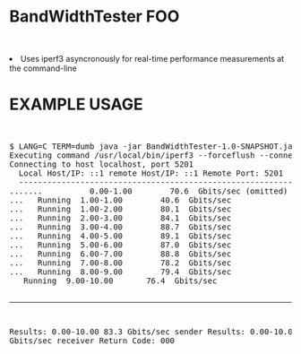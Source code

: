   <H1>BandWidthTester FOO</H1>
  <p>
    <br/>
    <LI>
      Uses iperf3 asyncronously for real-time performance measurements
      at the command-line
    </LI>
  </p>
  <H1>
    EXAMPLE USAGE
  </H1>
  <br/>
  <pre>
$ LANG=C TERM=dumb java -jar BandWidthTester-1.0-SNAPSHOT.jar localhost
Executing command /usr/local/bin/iperf3 --forceflush --connect-timeout 3000 -c localhost -O 2 -P 8 -t 10 :  |...*
Connecting to host localhost, port 5201
  Local Host/IP: ::1 remote Host/IP: ::1 Remote Port: 5201
  ------------------------------------------------------------------------------
.......          0.00-1.00        70.6  Gbits/sec (omitted)
...   Running  1.00-1.00        40.6  Gbits/sec
...   Running  1.00-2.00        80.1  Gbits/sec
...   Running  2.00-3.00        84.1  Gbits/sec
...   Running  3.00-4.00        88.7  Gbits/sec
...   Running  4.00-5.00        89.1  Gbits/sec
...   Running  5.00-6.00        87.0  Gbits/sec
...   Running  6.00-7.00        88.8  Gbits/sec
...   Running  7.00-8.00        78.2  Gbits/sec
...   Running  8.00-9.00        79.4  Gbits/sec
   Running  9.00-10.00       76.4  Gbits/sec

  ------------------------------------------------------------------------------
Results:   0.00-10.00       83.3  Gbits/sec sender
Results:   0.00-10.00       83.3  Gbits/sec receiver
Return Code: 000
</pre>

